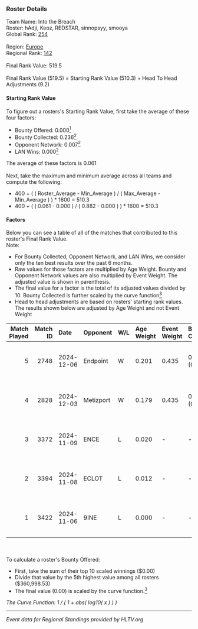 ### Roster Details<br />
Team Name: Into the Breach<br />
Roster: hAdji, Keoz, REDSTAR, sinnopsyy, smooya<br />
Global Rank: [254](../../standings_global_2025_05_05.md)<br />
<br />
Region: [Europe]( ../../standings_europe_2025_05_05.md)<br />
Regional Rank: [142]( ../../standings_europe_2025_05_05.md)<br />
<br />
Final Rank Value:  519.5<br />
<br />
Final Rank Value (519.5) = Starting Rank Value (510.3) + Head To Head Adjustments (9.2)<br />

#### Starting Rank Value<br />
To figure out a rosters's Starting Rank Value, first take the average of these four factors:<br />
- Bounty Offered: 0.000[<sup>1</sup>](#table2)
- Bounty Collected: 0.236[<sup>2</sup>](#table1)
- Opponent Network: 0.007[<sup>2</sup>](#table1)
- LAN Wins: 0.000[<sup>2</sup>](#table1)

The average of these factors is 0.061<br />
<br />
Next, take the maximum and minimum average across all teams and compute the following:<br />
- 400 + ( ( Roster_Average - Min_Average ) / ( Max_Average - Min_Average ) ) * 1600 = 510.3
- 400 + ( ( 0.061 - 0.000 ) / ( 0.882 - 0.000 ) ) * 1600 = 510.3


#### Factors<br />
Below you can see a table of all of the matches that contributed to this roster's Final Rank Value.<br />
Note:<br />

- For Bounty Collected, Opponent Network, and LAN Wins, we consider only the ten best results over the past 6 months.
- Raw values for those factors are multiplied by Age Weight. Bounty and Opponent Network values are also multiplied by Event Weight. The adjusted value is shown in parenthesis.
- The final value for a factor is the total of its adjusted values divided by 10. Bounty Collected is further scaled by the curve function[<sup>3</sup>](#curveFunction)
- Head to head adjustments are based on rosters' starting rank values. The results shown below are adjusted by Age Weight and not Event Weight
<span id="table1"></span><br />


| Match Played | Match ID | Date       | Opponent  | W/L | Age Weight | Event Weight | Bounty Collected | Opponent Network | LAN Wins  | H2H Adj. | Roster                                        |
| -: | -: | :- | :- | :- | :- | :- | :- | :- | :- | -: | :- |
|            5 |     2748 | 2024-12-06 | Endpoint  | W   | 0.201      | 0.435        | 0.002 (0.000)    | 0.039 (0.003)    | 0 (0.000) |     4.12 | hAdji, Keoz, REDSTAR, sinnopsyy, smooya       |
|            4 |     2828 | 2024-12-03 | Metizport | W   | 0.179      | 0.435        | 0.074 (0.006)    | 0.846 (0.066)    | 0 (0.000) |     5.17 | hAdji, Keoz, REDSTAR, sinnopsyy, smooya       |
|            3 |     3372 | 2024-11-09 | ENCE      | L   | 0.020      | -            | -                | -                | -         |    -0.04 | juanflatroo, Keoz, REDSTAR, sinnopsyy, smooya |
|            2 |     3394 | 2024-11-08 | ECLOT     | L   | 0.012      | -            | -                | -                | -         |    -0.02 | juanflatroo, Keoz, REDSTAR, sinnopsyy, smooya |
|            1 |     3422 | 2024-11-06 | 9INE      | L   | 0.000      | -            | -                | -                | -         |    -0.01 | juanflatroo, Keoz, REDSTAR, sinnopsyy, smooya |

<br />
<span id="table2"></span><br />
To calculate a roster's Bounty Offered:<br />

- First, take the sum of their top 10 scaled winnings ($0.00)
- Divide that value by the 5th highest value among all rosters ($360,998.53)
- The final value (0.00) is scaled by the curve function.[<sup>3</sup>](#curveFunction)

<span id="curveFunction"></span>_The Curve Function: 1 / ( 1 + abs( log10( x ) ) )_<br />

---
_Event data for Regional Standings provided by HLTV.org_<br />

